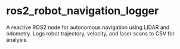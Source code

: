 # ros2_robot_navigation_logger
A reactive ROS2 node for autonomous navigation using LIDAR and odometry. Logs robot trajectory, velocity, and laser scans to CSV for analysis.
